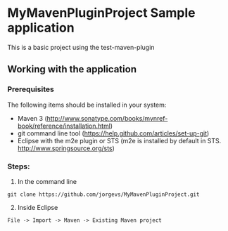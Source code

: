 # MyMavenPluginProject Sample application

This is a basic project using the test-maven-plugin

## Working with the application

### Prerequisites
The following items should be installed in your system:
* Maven 3 (http://www.sonatype.com/books/mvnref-book/reference/installation.html)
* git command line tool (https://help.github.com/articles/set-up-git)
* Eclipse with the m2e plugin or STS (m2e is installed by default in STS.  http://www.springsource.org/sts)

### Steps:

1) In the command line
```
git clone https://github.com/jorgevs/MyMavenPluginProject.git
```
2) Inside Eclipse
```
File -> Import -> Maven -> Existing Maven project
```


